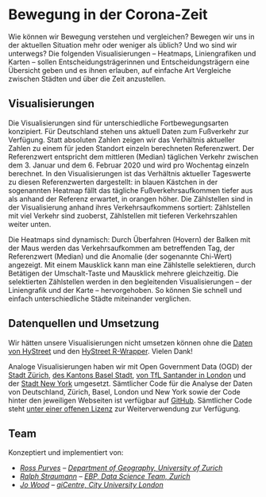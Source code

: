 <!-- Scripts to link to the Vega/Vega-Lite runtime -->
<script src="https://cdn.jsdelivr.net/npm/vega@5"></script>
<script src="https://cdn.jsdelivr.net/npm/vega-lite@4"></script>
<script src="https://cdn.jsdelivr.net/npm/vega-embed@6"></script>

# Bewegung in der Corona-Zeit

Wie können wir Bewegung verstehen und vergleichen? Bewegen wir uns in der aktuellen Situation mehr oder weniger als üblich? Und wo sind wir unterwegs? Die folgenden Visualisierungen – Heatmaps, Liniengrafiken und Karten – sollen Entscheidungsträgerinnen und Entscheidungsträgern eine Übersicht geben und es ihnen erlauben, auf einfache Art Vergleiche zwischen Städten und über die Zeit anzustellen.

## Visualisierungen

Die Visualisierungen sind für unterschiedliche Fortbewegungsarten konzipiert. Für Deutschland stehen uns aktuell Daten zum Fußverkehr zur Verfügung. Statt absoluten Zahlen zeigen wir das Verhältnis aktueller Zahlen zu einem für jeden Standort einzeln berechneten Referenzwert. Der Referenzwert entspricht dem mittleren (Median) täglichen Verkehr zwischen dem 3. Januar und dem 6. Februar 2020 und wird pro Wochentag einzeln berechnet. In den Visualisierungen ist das Verhältnis aktueller Tageswerte zu diesen Referenzwerten dargestellt: in blauen Kästchen in der sogenannten Heatmap fällt das tägliche Fußverkehrsaufkommen tiefer aus als anhand der Referenz erwartet, in orangen höher. Die Zählstellen sind in der Visualisierung anhand ihres Verkehrsaufkommens sortiert: Zählstellen mit viel Verkehr sind zuoberst, Zählstellen mit tieferen Verkehrszahlen weiter unten.

Die Heatmaps sind dynamisch: Durch Überfahren (Hovern) der Balken mit der Maus werden das Verkehrsaufkommen am betreffenden Tag, der Referenzwert (Median) und die Anomalie (der sogenannte Chi-Wert) angezeigt. Mit einem Mausklick kann man eine Zählstelle selektieren, durch Betätigen der Umschalt-Taste und Mausklick mehrere gleichzeitig. Die selektierten Zählstellen werden in den begleitenden Visualisierungen – der Liniengrafik und der Karte – hervorgehoben. So können Sie schnell und einfach unterschiedliche Städte miteinander verglichen.

## Datenquellen und Umsetzung
Wir hätten unsere Visualisierungen nicht umsetzen können ohne die [Daten von HyStreet](https://hystreet.com/) und den [HyStreet R-Wrapper](https://cran.r-project.org/web/packages/hystReet/index.html). Vielen Dank!

Analoge Visualisierungen haben wir mit Open Government Data (OGD) der [Stadt Zürich](https://jwolondon.github.io/mobv/docs/zurich/), [des Kantons Basel Stadt](https://jwolondon.github.io/mobv/docs/basel), [von TfL Santander in London](https://jwolondon.github.io/mobv/docs/london/) und der [Stadt New York](https://jwolondon.github.io/mobv) umgesetzt. Sämtlicher Code für die Analyse der Daten von Deutschland, Zürich, Basel, London und New York sowie der Code hinter den jeweiligen Webseiten ist verfügbar auf [GitHub](https://github.com/jwolondon/mobv/). Sämtlicher Code steht [unter einer offenen Lizenz](https://github.com/jwoLondon/mobv/blob/master/LICENSE) zur Weiterverwendung zur Verfügung.


<div class="wide" id="visLinkedFoot"></div>

<!-- ## Datenquellen und Umsetzung
Wir hätten unsere Visualisierungen nicht umsetzen können ohne [Open Government Data (OGD) der Stadt Zürich](https://data.stadt-zuerich.ch/dataset/ted_taz_verkehrszaehlungen_werte_fussgaenger_velo). Ein großes Dankeschön geht an die Abteilung Verkehr + Stadtraum im [Tiefbauamt der Stadt Zürich](https://www.stadt-zuerich.ch/ted/de/index/taz.html) für die Erhebung der Mobilitätsdaten und die Bereitstellung als offene Verwaltungsdaten zusammen mit dem [Open Data Zürich-Team](https://www.stadt-zuerich.ch/portal/de/index/ogd.html) bei [Statistik Stadt Zürich](https://www.stadt-zuerich.ch/prd/de/index/statistik.html) sowie an die [OpenStreetMap-Beitragenden](https://www.openstreetmap.org/copyright) für die Kartendaten.

<!-- Analoge Visualisierungen haben wir mit [Open Government Data des Kantons Basel Stadt](https://jwolondon.github.io/mobv/docs/zurich/) und der [Stadt New York](https://jwolondon.github.io/mobv) umgesetzt. Sämtlicher Code für die Analyse der Daten von Zürich, Basel und New York und der Code hinter den jeweiligen Webseiten ist verfügbar auf [GitHub](https://github.com/jwolondon/mobv/). Sämtlicher Code steht [unter einer offenen Lizenz](https://github.com/jwoLondon/mobv/blob/master/LICENSE) zur Weiterverwendung zur Verfügung. -->

## Team

Konzeptiert und implementiert von:

- _[Ross Purves](https://twitter.com/GCUZH) – [Department of Geography, University of Zurich](https://www.geo.uzh.ch/~rsp/)_
- _[Ralph Straumann](https://twitter.com/rastrau) – [EBP, Data Science Team, Zurich](https://www.ebp.ch)_
- _[Jo Wood](https://twitter.com/jwolondon) – [giCentre, City University London](https://www.gicentre.net/jwo)_

<!-- Script containing the vis specs used above. Must be at end of document. -->
<script src="js/germanyVisSpecs.js"></script>
